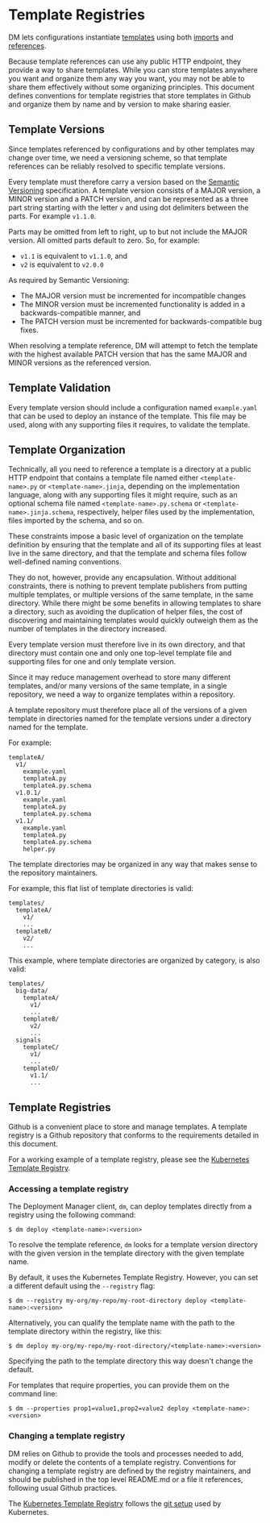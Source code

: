 # Template Registries

DM lets configurations instantiate [templates](../design/design.md#templates)
using both [imports](../design/design.md#template-imports) and
[references](../design/design.md#template-references). 

Because template references can use any public HTTP endpoint, they provide
a way to share templates. While you can store templates anywhere you want and
organize them any way you want, you may not be able to share them effectively
without some organizing principles. This document defines conventions for
template registries that store templates in Github and organize them by name
and by version to make sharing easier.

## Template Versions

Since templates referenced by configurations and by other templates may change
over time, we need a versioning scheme, so that template references can be reliably
resolved to specific template versions.

Every template must therefore carry a version based on the
[Semantic Versioning](http://semver.org/) specification. A template version
consists of a MAJOR version, a MINOR version and a PATCH version, and can
be represented as a three part string starting with the letter `v` and using
dot delimiters between the parts. For example `v1.1.0`. 

Parts may be omitted from left to right, up to but not include the MAJOR
version. All omitted parts default to zero. So, for example:

* `v1.1` is equivalent to `v1.1.0`, and
* `v2` is equivalent to `v2.0.0`

As required by Semantic Versioning:

* The MAJOR version must be incremented for incompatible changes
* The MINOR version must be incremented functionality is added in a backwards-compatible
manner, and
* The PATCH version must be incremented for backwards-compatible bug fixes.

When resolving a template reference, DM will attempt to fetch the template with
the highest available PATCH version that has the same MAJOR and MINOR versions as
the referenced version.

## Template Validation

Every template version should include a configuration named `example.yaml`
that can be used to deploy an instance of the template. This file may be used,
along with any supporting files it requires, to validate the template.

## Template Organization

Technically, all you need to reference a template is a directory at a public
HTTP endpoint that contains a template file named either `<template-name>.py`
or `<template-name>.jinja`, depending on the implementation language, along 
with any supporting files it might require, such as an optional schema file 
named `<template-name>.py.schema` or `<template-name>.jinja.schema`, respectively, 
helper files used by the implementation, files imported by the schema, and so on.

These constraints impose a basic level of organization on the template definition
by ensuring that the template and all of its supporting files at least live in the
same directory, and that the template and schema files follow well-defined naming
conventions.

They do not, however, provide any encapsulation. Without additional constraints,
there is nothing to prevent template publishers from putting multiple templates,
or multiple versions of the same template, in the same directory. While there
might be some benefits in allowing templates to share a directory, such as avoiding
the duplication of helper files, the cost of discovering and maintaining templates
would quickly outweigh them as the number of templates in the directory increased.

Every template version must therefore live in its own directory, and that
directory must contain one and only one top-level template file and supporting
files for one and only template version.

Since it may reduce management overhead to store many different templates,
and/or many versions of the same template, in a single repository, we need a way
to organize templates within a repository.

A template repository must therefore place all of the versions of a given
template in directories named for the template versions under a directory named
for the template.

For example:

```
templateA/
  v1/
    example.yaml
    templateA.py
    templateA.py.schema
  v1.0.1/
    example.yaml
    templateA.py
    templateA.py.schema
  v1.1/
    example.yaml
    templateA.py
    templateA.py.schema
    helper.py
```

The template directories may be organized in any way that makes sense to the
repository maintainers.

For example, this flat list of template directories is valid:

```
templates/
  templateA/
    v1/
    ...
  templateB/
    v2/
    ...
```

This example, where template directories are organized by category, is also valid:

```
templates/
  big-data/  
    templateA/
      v1/
      ...
    templateB/
      v2/
      ...
  signals
    templateC/
      v1/
      ...
    templateD/
      v1.1/
      ...
```

## Template Registries

Github is a convenient place to store and manage templates. A template registry
is a Github repository that conforms to the requirements detailed in this document.

For a working example of a template registry, please see the
[Kubernetes Template Registry](https://github.com/kubernetes/deployment-manager/tree/master/templates).

### Accessing a template registry

The Deployment Manager client, `dm`, can deploy templates directly from a registry
using the following command:

```
$ dm deploy <template-name>:<version>
```

To resolve the template reference, `dm` looks for a template version directory
with the given version in the template directory with the given template name.

By default, it uses the Kubernetes Template Registry. However, you can set a
different default using the `--registry` flag:

```
$ dm --registry my-org/my-repo/my-root-directory deploy <template-name>:<version>
```

Alternatively, you can qualify the template name with the path to the template
directory within the registry, like this:

```
$ dm deploy my-org/my-repo/my-root-directory/<template-name>:<version>
```

Specifying the path to the template directory this way doesn't change the default.

For templates that require properties, you can provide them on the command line:

```
$ dm --properties prop1=value1,prop2=value2 deploy <template-name>:<version>
```

### Changing a template registry

DM relies on Github to provide the tools and processes needed to add, modify or
delete the contents of a template registry. Conventions for changing a template
registry are defined by the registry maintainers, and should be published in the
top level README.md or a file it references, following usual Github practices.

The [Kubernetes Template Registry](https://github.com/kubernetes/deployment-manager/tree/master/templates)
follows the [git setup](https://github.com/kubernetes/kubernetes/blob/master/docs/devel/development.md#git-setup)
used by Kubernetes.
